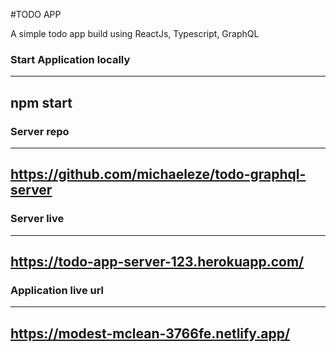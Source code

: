#TODO APP

A simple todo app build using ReactJs, Typescript, GraphQL

### Start Application locally

----
npm start
----

### Server repo

----
https://github.com/michaeleze/todo-graphql-server
----

### Server live

----
https://todo-app-server-123.herokuapp.com/
----

### Application live url

----
https://modest-mclean-3766fe.netlify.app/
----
